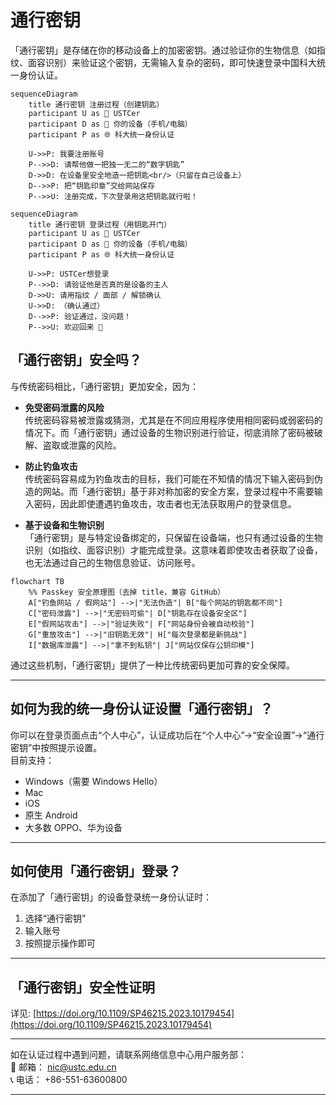 # 通行密钥

「通行密钥」是存储在你的移动设备上的加密密钥。通过验证你的生物信息（如指纹、面容识别）来验证这个密钥，无需输入复杂的密码，即可快速登录中国科大统一身份认证。

```mermaid
sequenceDiagram
    title 通行密钥 注册过程（创建钥匙）
    participant U as 🧑 USTCer
    participant D as 🔐 你的设备（手机/电脑）
    participant P as 🌐 科大统一身份认证

    U->>P: 我要注册账号
    P-->>D: 请帮他做一把独一无二的“数字钥匙”
    D->>D: 在设备里安全地造一把钥匙<br/>（只留在自己设备上）
    D-->>P: 把“钥匙印章”交给网站保存
    P-->>U: 注册完成，下次登录用这把钥匙就行啦！
```

```mermaid
sequenceDiagram
    title 通行密钥 登录过程（用钥匙开门）
    participant U as 🧑 USTCer
    participant D as 🔐 你的设备（手机/电脑）
    participant P as 🌐 科大统一身份认证

    U->>P: USTCer想登录
    P-->>D: 请验证他是否真的是设备的主人
    D->>U: 请用指纹 / 面部 / 解锁确认
    U->>D: （确认通过）
    D-->>P: 验证通过，没问题！
    P-->>U: 欢迎回来 👋
```



## 「通行密钥」安全吗？

与传统密码相比，「通行密钥」更加安全，因为：

- **免受密码泄露的风险**  
  传统密码容易被泄露或猜测，尤其是在不同应用程序使用相同密码或弱密码的情况下。而「通行密钥」通过设备的生物识别进行验证，彻底消除了密码被破解、盗取或泄露的风险。

- **防止钓鱼攻击**  
  传统密码容易成为钓鱼攻击的目标，我们可能在不知情的情况下输入密码到伪造的网站。而「通行密钥」基于非对称加密的安全方案，登录过程中不需要输入密码，因此即使遭遇钓鱼攻击，攻击者也无法获取用户的登录信息。

- **基于设备和生物识别**  
  「通行密钥」是与特定设备绑定的，只保留在设备端，也只有通过设备的生物识别（如指纹、面容识别）才能完成登录。这意味着即使攻击者获取了设备，也无法通过自己的生物信息验证、访问账号。

```mermaid
flowchart TB
    %% Passkey 安全原理图（去掉 title，兼容 GitHub）
    A["钓鱼网站 / 假网站"] -->|"无法伪造"| B["每个网站的钥匙都不同"]
    C["密码泄露"] -->|"无密码可偷"| D["钥匙存在设备安全区"]
    E["假网站攻击"] -->|"验证失败"| F["网站身份会被自动校验"]
    G["重放攻击"] -->|"旧钥匙无效"| H["每次登录都是新挑战"]
    I["数据库泄露"] -->|"拿不到私钥"| J["网站仅保存公钥印模"]

```

通过这些机制，「通行密钥」提供了一种比传统密码更加可靠的安全保障。

---

## 如何为我的统一身份认证设置「通行密钥」？

你可以在登录页面点击“个人中心”，认证成功后在“个人中心”→“安全设置”→“通行密钥”中按照提示设置。  
目前支持：

- Windows（需要 Windows Hello）
- Mac
- iOS
- 原生 Android
- 大多数 OPPO、华为设备

---

## 如何使用「通行密钥」登录？

在添加了「通行密钥」的设备登录统一身份认证时：

1. 选择“通行密钥”
2. 输入账号
3. 按照提示操作即可

---

## 「通行密钥」安全性证明

详见: [https://doi.org/10.1109/SP46215.2023.10179454](https://doi.org/10.1109/SP46215.2023.10179454)

---

如在认证过程中遇到问题，请联系网络信息中心用户服务部：  
📧 邮箱： [nic@ustc.edu.cn](mailto:nic@ustc.edu.cn)  
📞 电话： +86-551-63600800

---
